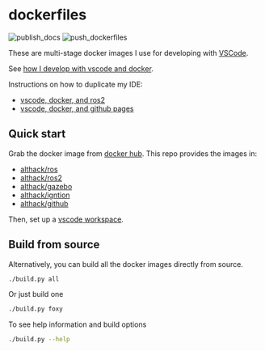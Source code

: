 # dockerfiles

![publish_docs](https://github.com/athackst/dockerfiles/workflows/publish_docs/badge.svg)
![push_dockerfiles](https://github.com/athackst/dockerfiles/workflows/push_dockerfiles/badge.svg)

These are multi-stage docker images I use for developing with [VSCode](https://code.visualstudio.com/).

See [how I develop with vscode and docker](https://www.allisonthackston.com/articles/docker_development.html).

Instructions on how to duplicate my IDE:

* [vscode, docker, and ros2](https://www.allisonthackston.com/articles/vscode_docker_ros2.html)
* [vscode, docker, and github pages](https://www.allisonthackston.com/articles/vscode_docker_ros2.html)

## Quick start

Grab the docker image from [docker hub](https://hub.docker.com/u/althack).  This repo provides the images in:

* [althack/ros](https://hub.docker.com/r/althack/ros)
* [althack/ros2](https://hub.docker.com/r/althack/ros2)
* [althack/gazebo](https://hub.docker.com/r/althack/gazebo)
* [althack/igntion](https://hub.docker.com/r/althack/ignition)
* [althack/github](https://hub.docker.com/r/althack/github)

Then, set up a [vscode workspace](https://github.com/athackst/vscode_ros2_workspace).

## Build from source

Alternatively, you can build all the docker images directly from source.

```bash
./build.py all
```

Or just build one

```bash
./build.py foxy
```

To see help information and build options

```bash
./build.py --help
```
